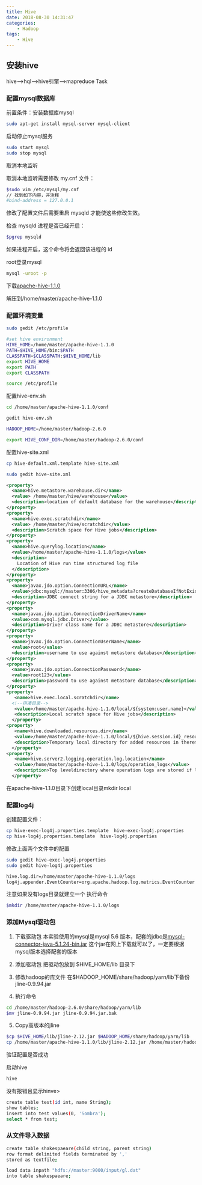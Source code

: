 ```yaml
---
title: Hive
date: 2018-08-30 14:31:47
categories:
    - Hadoop
tags: 
    - Hive
---
```


## 安装hive

hive-->hql-->hive引擎-->mapreduce Task

### 配置mysql数据库

前置条件：安装数据库mysql

```bash
sudo apt-get install mysql-server mysql-client
```

启动停止mysql服务

```bash
sudo start mysql
sudo stop mysql  
```

取消本地监听

取消本地监听需要修改 my.cnf 文件：

```bash
$sudo vim /etc/mysql/my.cnf
// 找到如下内容，并注释
#bind-address = 127.0.0.1
```

修改了配置文件后需要重启 mysqld 才能使这些修改生效。
 
检查 mysqld 进程是否已经开启： 

```bash
$pgrep mysqld
```

如果进程开启，这个命令将会返回该进程的 id 

root登录mysql

```bash
mysql -uroot -p
```

下载<a href="apache-hive-1.1.0-bin.tar.gz">apache-hive-1.1.0</a>

解压到/home/master/apache-hive-1.1.0

### 配置环境变量

```bash
sudo gedit /etc/profile

#set hive environment
HIVE_HOME=/home/master/apache-hive-1.1.0
PATH=$HIVE_HOME/bin:$PATH
CLASSPATH=$CLASSPATH:$HIVE_HOME/lib
export HIVE_HOME
export PATH
export CLASSPATH

source /etc/profile
```

配置hive-env.sh

```bash
cd /home/master/apache-hive-1.1.0/conf

gedit hive-env.sh

HADOOP_HOME=/home/master/hadoop-2.6.0

export HIVE_CONF_DIR=/home/master/hadoop-2.6.0/conf
```

配置hive-site.xml

```bash
cp hive-default.xml.template hive-site.xml

sudo gedit hive-site.xml
```

```xml
<property>
  <name>hive.metastore.warehouse.dir</name>
  <value> /home/master/hive/warehouse</value>
  <description>location of default database for the warehouse</description>
</property>
<property>
  <name>hive.exec.scratchdir</name>
  <value> /home/master/hive/scratchdir</value>
  <description>Scratch space for Hive jobs</description>
</property>
<property>
  <name>hive.querylog.location</name>
  <value>/home/master/apache-hive-1.1.0/logs</value>
  <description>
    Location of Hive run time structured log file
  </description>
</property>
<property>
  <name>javax.jdo.option.ConnectionURL</name>
  <value>jdbc:mysql://master:3306/hive_metadata?createDatabaseIfNotExist=true</value>
  <description>JDBC connect string for a JDBC metastore</description>
</property>
<property>
  <name>javax.jdo.option.ConnectionDriverName</name>
  <value>com.mysql.jdbc.Driver</value>
  <description>Driver class name for a JDBC metastore</description>
</property>
<property>
  <name>javax.jdo.option.ConnectionUserName</name>
  <value>root</value>
  <description>username to use against metastore database</description>
</property>
<property>
  <name>javax.jdo.option.ConnectionPassword</name>
  <value>root123</value>
  <description>password to use against metastore database</description>
</property>
<property>
   <name>hive.exec.local.scratchdir</name>  
  <!--拼凑目录--> 
   <value>/home/master/apache-hive-1.1.0/local/${system:user.name}</value>
   <description>Local scratch space for Hive jobs</description>
  </property>
<property>
   <name>hive.downloaded.resources.dir</name>
   <value>/home/master/apache-hive-1.1.0/local/${hive.session.id}_resources</value>
   <description>Temporary local directory for added resources in theremote file system.</description>
  </property>
<property>
   <name>hive.server2.logging.operation.log.location</name>
   <value>/home/master/apache-hive-1.1.0/logs/operation_logs</value>
   <description>Top leveldirectory where operation logs are stored if logging functionality isenabled</description>
  </property>
```

在apache-hive-1.1.0目录下创建local目录mkdir local

### 配置log4j

创建配置文件：
```bash
cp hive-exec-log4j.properties.template  hive-exec-log4j.properties
cp hive-log4j.properties.template  hive-log4j.properties
```

修改上面两个文件中的配置
```bash
sudo gedit hive-exec-log4j.properties
sudo gedit hive-log4j.properties

hive.log.dir=/home/master/apache-hive-1.1.0/logs
log4j.appender.EventCounter=org.apache.hadoop.log.metrics.EventCounter
```

注意如果没有logs目录就建立一个 执行命令

```bash
$mkdir /home/master/apache-hive-1.1.0/logs
```

### 添加Mysql驱动包

1. 下载驱动包
本实验使用的mysql是mysql 5.6 版本，配套的jdbc是<a href="mysql-connector-java-5.1.9.jar">mysql-connector-java-5.1.24-bin.jar</a>
这个jar在网上下载就可以了，一定要根据mysql版本选择配套的版本

2. 添加驱动包
把驱动包放到 $HIVE_HOME/lib 目录下

3. 修改hadoop的库文件
在$HADOOP_HOME/share/hadoop/yarn/lib下备份jline-0.9.94.jar

4. 执行命令
```bash
cd /home/master/hadoop-2.6.0/share/hadoop/yarn/lib
$mv jline-0.9.94.jar jline-0.9.94.jar.bak
```

5. Copy高版本的jline
```bash
$cp $HIVE_HOME/lib/jline-2.12.jar $HADOOP_HOME/share/hadoop/yarn/lib
cp /home/master/apache-hive-1.1.0/lib/jline-2.12.jar /home/master/hadoop-2.6.0/share/hadoop/yarn/lib
```

验证配置是否成功

启动hive

```bash
hive
```

没有报错且显示hinve>

```bash
create table test(id int, name String);
show tables;
insert into test values(0, 'Sombra');
select * from test;
```

### 从文件导入数据

```bash
create table shakespaeare(child string, parent string)
row format delimited fields terminated by ','
stored as textfile;

load data inpath "hdfs://master:9000/input/gl.dat"
into table shakespaeare;
```
